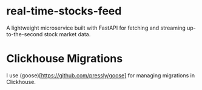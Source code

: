 # real-time-stocks-feed
A lightweight microservice built with FastAPI for fetching and streaming up-to-the-second stock market data. 

# Clickhouse Migrations
I use (goose)[https://github.com/pressly/goose] for managing migrations in Clickhouse.